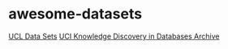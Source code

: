 # awesome-datasets


[UCL Data Sets](https://archive.ics.uci.edu/ml/index.php)
[UCI Knowledge Discovery in Databases Archive](http://kdd.ics.uci.edu/)